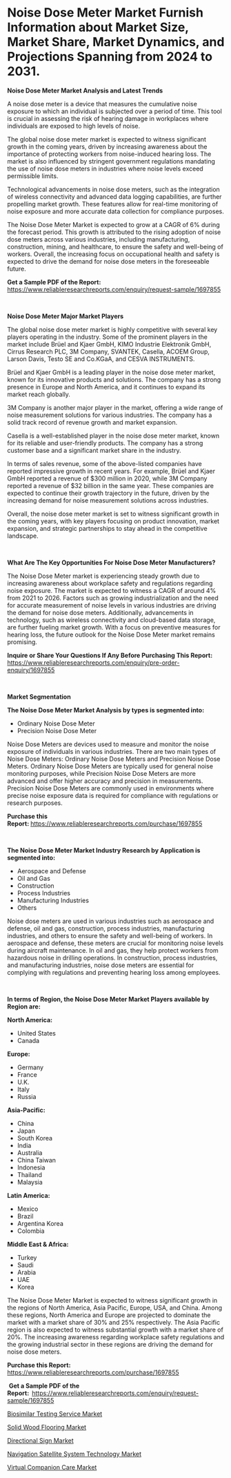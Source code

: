 <p><h1>Noise Dose Meter Market Furnish Information about Market Size, Market Share, Market Dynamics, and Projections Spanning from 2024 to 2031.</h1></p><p><strong>Noise Dose Meter Market Analysis and Latest Trends</strong></p>
<p><p>A noise dose meter is a device that measures the cumulative noise exposure to which an individual is subjected over a period of time. This tool is crucial in assessing the risk of hearing damage in workplaces where individuals are exposed to high levels of noise.</p><p>The global noise dose meter market is expected to witness significant growth in the coming years, driven by increasing awareness about the importance of protecting workers from noise-induced hearing loss. The market is also influenced by stringent government regulations mandating the use of noise dose meters in industries where noise levels exceed permissible limits.</p><p>Technological advancements in noise dose meters, such as the integration of wireless connectivity and advanced data logging capabilities, are further propelling market growth. These features allow for real-time monitoring of noise exposure and more accurate data collection for compliance purposes.</p><p>The Noise Dose Meter Market is expected to grow at a CAGR of 6% during the forecast period. This growth is attributed to the rising adoption of noise dose meters across various industries, including manufacturing, construction, mining, and healthcare, to ensure the safety and well-being of workers. Overall, the increasing focus on occupational health and safety is expected to drive the demand for noise dose meters in the foreseeable future.</p></p>
<p><strong>Get a Sample PDF of the Report:&nbsp;</strong> <a href="https://www.reliableresearchreports.com/enquiry/request-sample/1697855">https://www.reliableresearchreports.com/enquiry/request-sample/1697855</a></p>
<p>&nbsp;</p>
<p><strong>Noise Dose Meter Major Market Players</strong></p>
<p><p>The global noise dose meter market is highly competitive with several key players operating in the industry. Some of the prominent players in the market include Brüel and Kjaer GmbH, KIMO Industrie Elektronik GmbH, Cirrus Research PLC, 3M Company, SVANTEK, Casella, ACOEM Group, Larson Davis, Testo SE and Co.KGaA, and CESVA INSTRUMENTS.</p><p>Brüel and Kjaer GmbH is a leading player in the noise dose meter market, known for its innovative products and solutions. The company has a strong presence in Europe and North America, and it continues to expand its market reach globally. </p><p>3M Company is another major player in the market, offering a wide range of noise measurement solutions for various industries. The company has a solid track record of revenue growth and market expansion.</p><p>Casella is a well-established player in the noise dose meter market, known for its reliable and user-friendly products. The company has a strong customer base and a significant market share in the industry.</p><p>In terms of sales revenue, some of the above-listed companies have reported impressive growth in recent years. For example, Brüel and Kjaer GmbH reported a revenue of $300 million in 2020, while 3M Company reported a revenue of $32 billion in the same year. These companies are expected to continue their growth trajectory in the future, driven by the increasing demand for noise measurement solutions across industries.</p><p>Overall, the noise dose meter market is set to witness significant growth in the coming years, with key players focusing on product innovation, market expansion, and strategic partnerships to stay ahead in the competitive landscape.</p></p>
<p>&nbsp;</p>
<p><strong>What Are The Key Opportunities For Noise Dose Meter Manufacturers?</strong></p>
<p><p>The Noise Dose Meter market is experiencing steady growth due to increasing awareness about workplace safety and regulations regarding noise exposure. The market is expected to witness a CAGR of around 4% from 2021 to 2026. Factors such as growing industrialization and the need for accurate measurement of noise levels in various industries are driving the demand for noise dose meters. Additionally, advancements in technology, such as wireless connectivity and cloud-based data storage, are further fueling market growth. With a focus on preventive measures for hearing loss, the future outlook for the Noise Dose Meter market remains promising.</p></p>
<p><strong>Inquire or Share Your Questions If Any Before Purchasing This Report:</strong> <a href="https://www.reliableresearchreports.com/enquiry/pre-order-enquiry/1697855">https://www.reliableresearchreports.com/enquiry/pre-order-enquiry/1697855</a></p>
<p>&nbsp;</p>
<p><strong>Market Segmentation</strong></p>
<p><strong>The Noise Dose Meter Market Analysis by types is segmented into:</strong></p>
<p><ul><li>Ordinary Noise Dose Meter</li><li>Precision Noise Dose Meter</li></ul></p>
<p><p>Noise Dose Meters are devices used to measure and monitor the noise exposure of individuals in various industries. There are two main types of Noise Dose Meters: Ordinary Noise Dose Meters and Precision Noise Dose Meters. Ordinary Noise Dose Meters are typically used for general noise monitoring purposes, while Precision Noise Dose Meters are more advanced and offer higher accuracy and precision in measurements. Precision Noise Dose Meters are commonly used in environments where precise noise exposure data is required for compliance with regulations or research purposes.</p></p>
<p><strong>Purchase this Report:&nbsp;</strong><a href="https://www.reliableresearchreports.com/purchase/1697855">https://www.reliableresearchreports.com/purchase/1697855</a></p>
<p>&nbsp;</p>
<p><strong>The Noise Dose Meter Market Industry Research by Application is segmented into:</strong></p>
<p><ul><li>Aerospace and Defense</li><li>Oil and Gas</li><li>Construction</li><li>Process Industries</li><li>Manufacturing Industries</li><li>Others</li></ul></p>
<p><p>Noise dose meters are used in various industries such as aerospace and defense, oil and gas, construction, process industries, manufacturing industries, and others to ensure the safety and well-being of workers. In aerospace and defense, these meters are crucial for monitoring noise levels during aircraft maintenance. In oil and gas, they help protect workers from hazardous noise in drilling operations. In construction, process industries, and manufacturing industries, noise dose meters are essential for complying with regulations and preventing hearing loss among employees.</p></p>
<p>&nbsp;</p>
<p><strong>In terms of Region, the Noise Dose Meter Market Players available by Region are:</strong></p>
<p>
    <p> <strong> North America: </strong>
        <ul>
            <li>United States</li>
            <li>Canada</li>
        </ul>
        </p> 
    <p> <strong> Europe: </strong>
        <ul>
            <li>Germany</li>
            <li>France</li>
            <li>U.K.</li>
            <li>Italy</li>
            <li>Russia</li>
        </ul>
        </p> 
    <p> <strong> Asia-Pacific: </strong>
        <ul>
            <li>China</li>
            <li>Japan</li>
            <li>South Korea</li>
            <li>India</li>
            <li>Australia</li>
            <li>China Taiwan</li>
            <li>Indonesia</li>
            <li>Thailand</li>
            <li>Malaysia</li>
        </ul>
        </p> 
    <p> <strong> Latin America: </strong>
        <ul>
            <li>Mexico</li>
            <li>Brazil</li>
            <li>Argentina Korea</li>
            <li>Colombia</li>
        </ul>
        </p> 
    <p> <strong> Middle East & Africa: </strong>
        <ul>
            <li>Turkey</li>
            <li>Saudi</li>
            <li>Arabia</li>
            <li>UAE</li>
            <li>Korea</li>
        </ul>
    </p>
    </p>
<p><p>The Noise Dose Meter Market is expected to witness significant growth in the regions of North America, Asia Pacific, Europe, USA, and China. Among these regions, North America and Europe are projected to dominate the market with a market share of 30% and 25% respectively. The Asia Pacific region is also expected to witness substantial growth with a market share of 20%. The increasing awareness regarding workplace safety regulations and the growing industrial sector in these regions are driving the demand for noise dose meters.</p></p>
<p><strong>Purchase this Report: </strong><a href="https://www.reliableresearchreports.com/purchase/1697855">https://www.reliableresearchreports.com/purchase/1697855</a></p>
<p>&nbsp;<strong>Get a Sample PDF of the Report:&nbsp;&nbsp;</strong><a href="https://www.reliableresearchreports.com/enquiry/request-sample/1697855">https://www.reliableresearchreports.com/enquiry/request-sample/1697855</a></p>
<p><strong></strong></p>
<p><p><a href="https://medium.com/@ashlybednar2023/biosimilar-testing-service-market-exploring-market-share-market-trends-and-future-growth-d13a3f8b7c9f">Biosimilar Testing Service Market</a></p><p><a href="https://github.com/jaidynmorantestelletmjzya/Market-Research-Report-List-1/blob/main/solid-wood-flooring-market.md">Solid Wood Flooring Market</a></p><p><a href="https://github.com/ruddyyedelwadw/Market-Research-Report-List-1/blob/main/directional-sign-market.md">Directional Sign Market</a></p><p><a href="https://medium.com/@ashlybednar2023/navigation-satellite-system-technology-market-insights-into-market-cagr-market-trends-and-growth-e049fa568e9f">Navigation Satellite System Technology Market</a></p><p><a href="https://medium.com/@ashlybednar2023/virtual-companion-care-market-analysis-its-cagr-market-segmentation-and-global-industry-overview-3b232d4bf853">Virtual Companion Care Market</a></p></p>